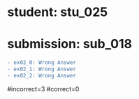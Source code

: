 # student: stu_025
# submission: sub_018

```diff
- ex02_0: Wrong Answer
- ex02_1: Wrong Answer
- ex02_2: Wrong Answer
```
#incorrect=3
#correct=0
